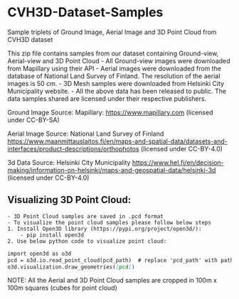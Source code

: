 # CVH3D-Dataset-Samples
Sample triplets of Ground Image, Aerial Image and 3D Point Cloud from CVH3D dataset

This zip file contains samples from our dataset containing Ground-view, Aerial-view and 3D Point Cloud
	- All Ground-view images were downloaded from Mapillary using their API
	- Aerial images were downloaded from the database of National Land Survey of Finland. The resolution of the aerial images is 50 cm.
	- 3D Mesh samples were downloaded from Helsinki City Municipality website.
	- All the above data has been released to public. The data samples shared are licensed under their respective publishers.

Ground Image Source:
Mapillary: https://www.mapillary.com
(licensed under CC-BY-SA)
 
Aerial Image Source:
National Land Survey of Finland
https://www.maanmittauslaitos.fi/en/maps-and-spatial-data/datasets-and-interfaces/product-descriptions/orthophotos
(licensed under CC-BY-4.0)
 
3d Data Source:
Helsinki City Municipality
https://www.hel.fi/en/decision-making/information-on-helsinki/maps-and-geospatial-data/helsinki-3d
(licensed under CC-BY-4.0)


## Visualizing 3D Point Cloud:
	- 3D Point Cloud samples are saved in .pcd format
	- To visualize the point cloud samples please follow below steps
	1. Install Open3D library (https://pypi.org/project/open3d/):
		- pip install open3d
	2. Use below python code to visualize point cloud:
 
```markdown
import open3d as o3d
pcd = o3d.io.read_point_cloud(pcd_path)  # replace 'pcd_path' with path to the pcd sample
o3d.visualization.draw_geometries([pcd])
```

NOTE: All the Aerial and 3D Point Cloud samples are cropped in 100m x 100m squares (cubes for point cloud)
